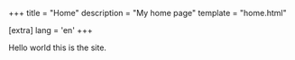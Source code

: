 +++
title = "Home"
description = "My home page"
template = "home.html"

[extra]
lang = 'en'
+++

Hello world this is the site.